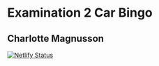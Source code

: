 # Examination 2 Car Bingo
## Charlotte Magnusson
[![Netlify Status](https://api.netlify.com/api/v1/badges/f4d659f3-08f2-4cd0-b445-2d6c2a7fa6c6/deploy-status)](https://app.netlify.com/sites/sunse7-car-bingo/deploys)
